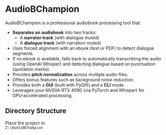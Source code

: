 # AudioBChampion

AudioBChampion is a professional audiobook processing tool that:

- **Separates an audiobook** into two tracks:
  - A **narrator track** (with dialogue muted)
  - A **dialogue track** (with narration muted)
- Uses forced alignment with an ebook (text or PDF) to detect dialogue segments.
- If no ebook is available, falls back to automatically transcribing the audio (using OpenAI Whisper) and detecting dialogue based on punctuation (quotation marks).
- Provides **pitch normalization** across multiple audio files.
- Offers bonus features such as background noise reduction.
- Provides both a **GUI** (built with PyQt5) and a **CLI** mode.
- Leverages your NVIDIA RTX 4090 (via PyTorch and Whisper) for GPU‑accelerated processing.

## Directory Structure

Place the project in:  
`Z:\AudioBChampion`

